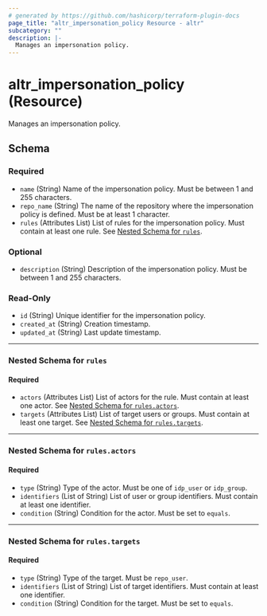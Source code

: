 ```yaml
---
# generated by https://github.com/hashicorp/terraform-plugin-docs
page_title: "altr_impersonation_policy Resource - altr"
subcategory: ""
description: |-
  Manages an impersonation policy.
---
```


# altr_impersonation_policy (Resource)

Manages an impersonation policy.

## Schema

### Required

- `name` (String) Name of the impersonation policy. Must be between 1 and 255 characters.
- `repo_name` (String) The name of the repository where the impersonation policy is defined. Must be at least 1 character.
- `rules` (Attributes List) List of rules for the impersonation policy. Must contain at least one rule. See [Nested Schema for `rules`](#nested-schema-for-rules).

### Optional

- `description` (String) Description of the impersonation policy. Must be between 1 and 255 characters.

### Read-Only

- `id` (String) Unique identifier for the impersonation policy.
- `created_at` (String) Creation timestamp.
- `updated_at` (String) Last update timestamp.

---

### Nested Schema for `rules`

#### Required

- `actors` (Attributes List) List of actors for the rule. Must contain at least one actor. See [Nested Schema for `rules.actors`](#nested-schema-for-rulesactors).
- `targets` (Attributes List) List of target users or groups. Must contain at least one target. See [Nested Schema for `rules.targets`](#nested-schema-for-rulestargets).

---

### Nested Schema for `rules.actors`

#### Required

- `type` (String) Type of the actor. Must be one of `idp_user` or `idp_group`.
- `identifiers` (List of String) List of user or group identifiers. Must contain at least one identifier.
- `condition` (String) Condition for the actor. Must be set to `equals`.

---

### Nested Schema for `rules.targets`

#### Required

- `type` (String) Type of the target. Must be `repo_user`.
- `identifiers` (List of String) List of target identifiers. Must contain at least one identifier.
- `condition` (String) Condition for the target. Must be set to `equals`.

